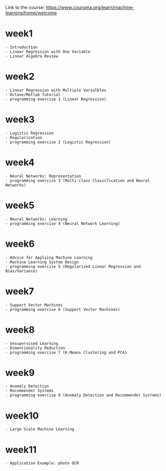 
Link to the course: https://www.coursera.org/learn/machine-learning/home/welcome

# week1
    - Introduction
    - Linear Regression with One Variable
    - Linear Algebra Review

# week2
    - Linear Regression with Multiple Varialbles
    - Octave/Matlab Tutorial
    - programming exercise 1 (Linear Regression)

# week3
    - Logistic Regression
    - Regularization
    - programming exercise 2 (Logistic Regression)

# week4
    - Neural Networks: Representation
    - programming exercise 3 (Multi-class Classification and Neural Networks)

# week5
    - Neural Networks: Learning
    - programming exercise 4 (Neural Network Learning)

# week6
    - Advice for Applying Machine Learning
    - Machine Learning System Design
    - programming exercise 5 (Regularized Linear Regression and Bias/Variance)

# week7
    - Support Vector Machines
    - programming exercise 6 (Support Vector Machines)

# week8
    - Unsupervised Learning
    - Dimentionality Reduction
    - programming exercise 7 (K-Means Clustering and PCA)

# week9
    - Anomaly Detection
    - Recommender Systems
    - programming exercise 8 (Anomaly Detection and Recommender Systems)

# week10
    - Large Scale Machine Learning

# week11
    - Application Example: photo OCR
